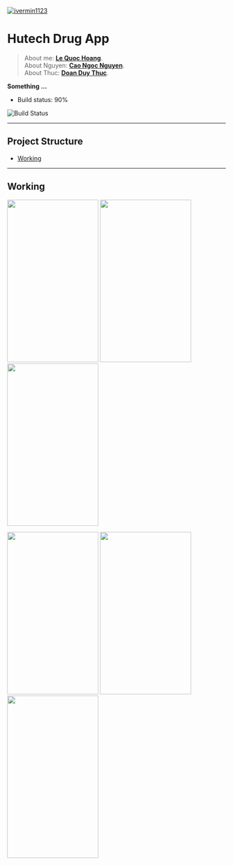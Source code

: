 <a href="http://facebook.com/ivermin1123"><img src="https://i.ibb.co/DfTRsjx/ace49df8-1cfc-4b91-a034-f35dd2e117b9-200x200.png" title="ivermin1123" alt="ivermin1123"></a>


# Hutech Drug App


> About me: <a href="http://facebook.com/ivermin1123/" target="_blank">**Le Quoc Hoang**</a>.  
> About Nguyen: <a href="https://www.facebook.com/ngocnguyen.cao.73/" target="_blank">**Cao Ngoc Nguyen**</a>.  
> About Thuc: <a href="https://www.facebook.com/doan.duythuc.73" target="_blank">**Doan Duy Thuc**</a>.  

**Something ...**

- Build status: 90%

![Build Status](https://img.shields.io/badge/Build%3A-testing-green)

---

## Project Structure
- [Working](#working)

---

## Working
<p float="left">
<img src="https://2.pik.vn/20206dd4e94f-073e-4337-873d-f704c53e33fc.jpg" height="374" width="210"> 
<img src="https://2.pik.vn/2020d5231473-7261-44f9-b867-ee391e7c0e7b.jpg" height="374" width="210">
<img src="https://2.pik.vn/2020724116af-f750-4be1-9ef4-2ba82a118f8b.jpg" height="374" width="210">
</p>
<p float="left">
<img src="https://2.pik.vn/2020b8f70da4-d70f-42c4-a69c-69681c45f420.jpg" height="374" width="210">
<img src="https://2.pik.vn/2020b35da73a-5008-41f8-a1f3-222740402a89.jpg" height="374" width="210">
<img src="https://2.pik.vn/20200a12ff48-f6b8-42df-a56d-128457eb5140.jpg" height="374" width="210">

</p>
